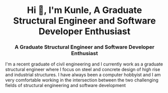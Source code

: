 <h1 align="center">Hi 👋, I'm Kunle, A Graduate Structural Engineer and Software Developer Enthusiast</h1>
<h3 align="center"> A Graduate Structural Engineer and Software Developer Enthusiast</h3>
 I'm a recent graduate of civil engineering and I currently work as a graduate structural engineer where I focus on steel and concrete 
 design of high rise and industrial structures. I have always been a computer hobbyist and I am very comfortable working in the intersection between the two challenging fields of structural engineering and software development